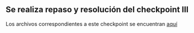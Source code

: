 ## Se realiza repaso y resolución del checkpoint III

Los archivos correspondientes a este checkpoint se encuentran [aquí](../Clase_12/)